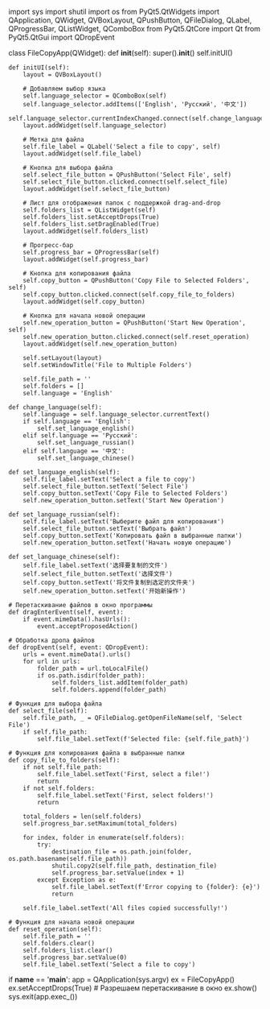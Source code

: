 import sys
import shutil
import os
from PyQt5.QtWidgets import QApplication, QWidget, QVBoxLayout, QPushButton, QFileDialog, QLabel, QProgressBar, QListWidget, QComboBox
from PyQt5.QtCore import Qt
from PyQt5.QtGui import QDropEvent

class FileCopyApp(QWidget):
    def __init__(self):
        super().__init__()
        self.initUI()

    def initUI(self):
        layout = QVBoxLayout()

        # Добавляем выбор языка
        self.language_selector = QComboBox(self)
        self.language_selector.addItems(['English', 'Русский', '中文'])
        self.language_selector.currentIndexChanged.connect(self.change_language)
        layout.addWidget(self.language_selector)

        # Метка для файла
        self.file_label = QLabel('Select a file to copy', self)
        layout.addWidget(self.file_label)

        # Кнопка для выбора файла
        self.select_file_button = QPushButton('Select File', self)
        self.select_file_button.clicked.connect(self.select_file)
        layout.addWidget(self.select_file_button)

        # Лист для отображения папок с поддержкой drag-and-drop
        self.folders_list = QListWidget(self)
        self.folders_list.setAcceptDrops(True)
        self.folders_list.setDragEnabled(True)
        layout.addWidget(self.folders_list)

        # Прогресс-бар
        self.progress_bar = QProgressBar(self)
        layout.addWidget(self.progress_bar)

        # Кнопка для копирования файла
        self.copy_button = QPushButton('Copy File to Selected Folders', self)
        self.copy_button.clicked.connect(self.copy_file_to_folders)
        layout.addWidget(self.copy_button)

        # Кнопка для начала новой операции
        self.new_operation_button = QPushButton('Start New Operation', self)
        self.new_operation_button.clicked.connect(self.reset_operation)
        layout.addWidget(self.new_operation_button)

        self.setLayout(layout)
        self.setWindowTitle('File to Multiple Folders')

        self.file_path = ''
        self.folders = []
        self.language = 'English'

    def change_language(self):
        self.language = self.language_selector.currentText()
        if self.language == 'English':
            self.set_language_english()
        elif self.language == 'Русский':
            self.set_language_russian()
        elif self.language == '中文':
            self.set_language_chinese()

    def set_language_english(self):
        self.file_label.setText('Select a file to copy')
        self.select_file_button.setText('Select File')
        self.copy_button.setText('Copy File to Selected Folders')
        self.new_operation_button.setText('Start New Operation')

    def set_language_russian(self):
        self.file_label.setText('Выберите файл для копирования')
        self.select_file_button.setText('Выбрать файл')
        self.copy_button.setText('Копировать файл в выбранные папки')
        self.new_operation_button.setText('Начать новую операцию')

    def set_language_chinese(self):
        self.file_label.setText('选择要复制的文件')
        self.select_file_button.setText('选择文件')
        self.copy_button.setText('将文件复制到选定的文件夹')
        self.new_operation_button.setText('开始新操作')

    # Перетаскивание файлов в окно программы
    def dragEnterEvent(self, event):
        if event.mimeData().hasUrls():
            event.acceptProposedAction()

    # Обработка дропа файлов
    def dropEvent(self, event: QDropEvent):
        urls = event.mimeData().urls()
        for url in urls:
            folder_path = url.toLocalFile()
            if os.path.isdir(folder_path):
                self.folders_list.addItem(folder_path)
                self.folders.append(folder_path)

    # Функция для выбора файла
    def select_file(self):
        self.file_path, _ = QFileDialog.getOpenFileName(self, 'Select File')
        if self.file_path:
            self.file_label.setText(f'Selected file: {self.file_path}')

    # Функция для копирования файла в выбранные папки
    def copy_file_to_folders(self):
        if not self.file_path:
            self.file_label.setText('First, select a file!')
            return
        if not self.folders:
            self.file_label.setText('First, select folders!')
            return

        total_folders = len(self.folders)
        self.progress_bar.setMaximum(total_folders)

        for index, folder in enumerate(self.folders):
            try:
                destination_file = os.path.join(folder, os.path.basename(self.file_path))
                shutil.copy2(self.file_path, destination_file)
                self.progress_bar.setValue(index + 1)
            except Exception as e:
                self.file_label.setText(f'Error copying to {folder}: {e}')
                return
        
        self.file_label.setText('All files copied successfully!')

    # Функция для начала новой операции
    def reset_operation(self):
        self.file_path = ''
        self.folders.clear()
        self.folders_list.clear()
        self.progress_bar.setValue(0)
        self.file_label.setText('Select a file to copy')

if __name__ == '__main__':
    app = QApplication(sys.argv)
    ex = FileCopyApp()
    ex.setAcceptDrops(True)  # Разрешаем перетаскивание в окно
    ex.show()
    sys.exit(app.exec_())
